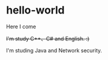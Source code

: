 # hello-world
Here I come 

~~I'm study C++、C# and English. :)~~

I'm studing Java and Network security.
